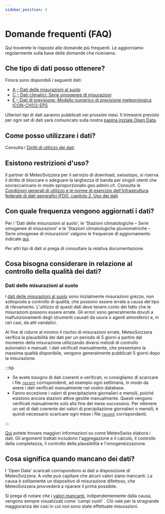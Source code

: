 ```yaml
---
sidebar_position: 4
---
```


# Domande frequenti (FAQ)
Qui troverete le risposte alle domande più frequenti. Le aggiorniamo regolarmente sulla base delle domande che riceviamo.


## Che tipo di dati posso ottenere?
Finora sono disponibili i seguenti dati:
- [A – Dati delle misurazioni al suolo](/a-data-groundbased)
- [C – Dati climatici: Serie omogenee di misurazioni](/c-climate-data)
- [E – Dati di previsione: Modello numerico di previsione meteorologica ICON-CH1/2-EPS](/e-forecast-data/e2-e3-numerical-weather-forecasting-model)

Ulteriori tipi di dati saranno pubblicati nei prossimi mesi. Il trimestre previsto per ogni set di dati sarà comunicato sulla nostra [pagina iniziale Open Data](https://www.meteosvizzera.admin.ch/servizi-e-pubblicazioni/prestazioni/open-data.html).

<!--  [B - Dati di misura dell'atmosfera](/b-data-atmosphere)  -->
<!--  [D - Dati radar](/d-data-radar)  -->


## Come posso utilizzare i dati?
Consulta i [Diritti di utilizzo dei dati](/general/terms-of-use#2-diritti-di-utilizzo-dei-dati).


## Esistono restrizioni d'uso?
Il partner di MeteoSvizzera per il servizio di download, swisstopo, si riserva il diritto di bloccare o adeguare la larghezza di banda per singoli utenti che sovraccaricano in modo sproporzionato geo.admin.ch. Consulta le [Condizioni generali di utilizzo e le norme di esercizio dell'Infrastruttura federale di dati geografici IFDG, capitolo 2. Uso dei dati](https://www.geo.admin.ch/de/allgemeine-nutzungsbedingungen-bgdi#2.-Datennutzung).


## Con quale frequenza vengono aggiornati i dati?
Per i 'Dati delle misurazioni al suolo', le 'Stazioni climatologiche – Serie omogenee di misurazioni' e le 'Stazioni climatologiche pluviometriche – Serie omogenee di misurazioni' valgono le frequenze di aggiornamento indicate [qui](/general/download#update-frequency).

Per altri tipi di dati si prega di consultare la relativa documentazione.


## Cosa bisogna considerare in relazione al controllo della qualità dei dati?  <!-- Non modificare questo titolo! -->

### Dati delle misurazioni al suolo
I [dati delle misurazioni al suolo](/a-data-groundbased) sono inizialmente misurazioni grezze, non sottoposte a controllo di qualità, che possono essere errate a causa del tipo di rilevamento. L'utilizzo di questi dati deve tenere conto del fatto che le misurazioni possono essere errate. Gli errori sono generalmente dovuti a malfunzionamenti degli strumenti causati da usura o agenti atmosferici e, in rari casi, da atti vandalici.

Al fine di ridurre al minimo il rischio di misurazioni errate, MeteoSvizzera verifica la plausibilità dei dati per un periodo di 5 giorni a partire dal momento della misurazione utilizzando diversi metodi di controllo automatici e manuali. I dati verificati manualmente, che presentano la massima qualità disponibile, vengono generalmente pubblicati 5 giorni dopo la misurazione.

:::tip

- Se avete bisogno di dati coerenti e verificati, vi consigliamo di scaricare i file [`recent`](/general/download#update-frequency) corrispondenti, ad esempio ogni settimana, in modo da avere i dati verificati manualmente nel vostro database.
- Fanno eccezione i valori di precipitazione giornalieri e mensili, poiché esistono ancora stazioni attive gestite manualmente. Questi vengono verificati manualmente solo alla fine del mese successivo. Per ottenere un set di dati coerente dei valori di precipitazione giornalieri o mensili, è quindi necessario scaricare ogni mese i file [`recent`](/general/download#update-frequency) corrispondenti.

:::

[Qui](https://www.meteosvizzera.admin.ch/tempo/i-sistemi-di-rilevamento/gestione-dei-dati/elaborazione-dei-dati.html) potete trovare maggiori informazioni su come MeteoSwiss elabora i dati. Gli argomenti trattati includono l'aggregazione e il calcolo, il controllo della completezza, il controllo della plausibilità e l'omogeneizzazione.

<!--  
### Prodotti radar - Precipitazioni
I [Prodotti radar - Precipitazioni](/d-radar-data/d1-precipitation-radar-products) ('CombiPrecip') si basano su dati delle misurazioni al suolo automatici rilevati ogni 10 minuti e dati radar. 

Poiché alcuni dati di 10 minuti possono essere ritardati o errati o possono verificarsi problemi con il radar, essi vengono rielaborati automaticamente 8 giorni dopo, tenendo conto di tutte le misurazioni automatiche delle precipitazioni di 10 minuti disponibili e verificate. I dati pubblicati vengono sovrascritti automaticamente ogni 8 giorni.

:::tip

Per ottenere dati della migliore qualità, si consiglia quindi di utilizzare solo i dati rielaborati che risalgono a più di 8 giorni fa o, se i dati attuali sono stati utilizzati per una valutazione rapida, di scaricare i dati rielaborati in un secondo momento.

:::

### Dati climatici spaziali
I dati climatici spaziali giornalieri [`RprelimD`, `TabsD`, `TmaxD`, `TminD` e `SrelD`](/c-climate-data/c3-ground-based-climate-data) vengono calcolati quotidianamente sulla base dei dati giornalieri disponibili.

Come indicato nella sezione [misurazioni a terra](/general/faq#dati-delle-misurazioni-al-suolo) sopra, i dati vengono verificati solo in un secondo momento, rendendo necessario un ricalcolo dei prodotti. Anche i valori giornalieri delle precipitazioni verificati manualmente vengono inseriti in `RprelimD` alla fine del mese, da cui si ottiene il prodotto `RhiresD`.

Pertanto, i prodotti `TabsD`, `TmaxD`, `TminD`, `SrelD` e `RhiresD` vengono ricalcolati verso la fine di ogni mese successivo (intorno al giorno 25) per il mese precedente, al fine di garantire la migliore qualità possibile dei dati.
-->

## Cosa significa quando mancano dei dati?
I 'Open Data' scaricati corrispondono ai dati a disposizione di MeteoSvizzera. A volte può capitare che alcuni valori siano mancanti. La causa è solitamente un dispositivo di misurazione difettoso, che MeteoSvizzera provvederà a riparare il prima possibile.

Si prega di notare che i [valori mancanti](/general/download#missing-values), indipendentemente dalla causa, vengono sempre visualizzati come 'campi vuoti' . Ciò vale per la stragrande maggioranza dei casi in cui non sono state effettuate misurazioni.
